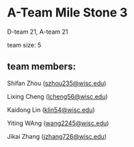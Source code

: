 # A-Team Mile Stone 3
D-team 21, A-team 21

team size: 5



## team members:
Shifan Zhou (szhou235@wisc.edu)

Lixing Cheng (lcheng56@wisc.edu)

Kaidong Lin (klin54@wisc.edu)

Yiting WAng (wang2245@wisc.edu)

Jikai Zhang (jzhang726@wisc.edu)
